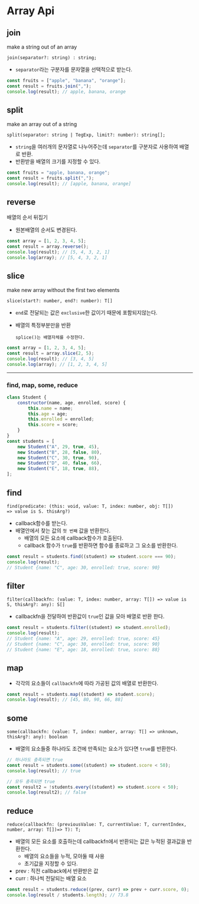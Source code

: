 # Array Api

## join

make a string out of an array

    join(separator?: string) : string;

-   `separator`라는 구분자를 문자열을 선택적으로 받는다.

```javascript
const fruits = ["apple", "banana", "orange"];
const result = fruits.join(",");
console.log(result); // apple, banana, orange
```

## split

make an array out of a string

    split(separator: string | TegExp, limit?: number): string[];

-   `string`을 여러개의 문자열로 나누어주는데 `separator`를 구분자로 사용하여 배열로 반환.
-   반환받을 배열의 크기를 지정할 수 있다.

```javascript
const fruits = "apple, banana, orange";
const result = fruits.split(",");
console.log(result); // [apple, banana, orange]
```

## reverse

배열의 순서 뒤집기

-   원본배열의 순서도 변경된다.

```javascript
const array = [1, 2, 3, 4, 5];
const result = array.reverse();
console.log(result); // [5, 4, 3, 2, 1]
console.log(array); // [5, 4, 3, 2, 1]
```

## slice

make new array without the first two elements

    slice(start?: number, end?: number): T[]

-   `end`로 전달되는 값은 `exclusive`한 값이기 때문에 포함되지않는다.
-   배열의 특정부분만을 반환

        splice()는 배열자체를 수정한다.

```javascript
const array = [1, 2, 3, 4, 5];
const result = array.slice(2, 5);
console.log(result); // [3, 4, 5]
console.log(array); // [1, 2, 3, 4, 5]
```

---
### find, map, some, reduce
```javascript
class Student {
    constructor(name, age, enrolled, score) {
        this.name = name;
        this.age = age;
        this.enrolled = enrolled;
        this.score = score;
    }
}
const students = [
    new Student("A", 29, true, 45),
    new Student("B", 28, false, 80),
    new Student("C", 30, true, 90),
    new Student("D", 40, false, 66),
    new Student("E", 18, true, 88),
];
```

## find

    find(predicate: (this: void, value: T, index: number, obj: T[])
    => value is S. thisArg?)

-   callback함수를 받는다.
-   배열안에서 찾는 값의 `첫 번째` 값을 반환한다.
    -   배열의 모든 요소에 callback함수가 호출된다.
    -   callback 함수가 `true`를 반환하면 함수를 종료하고 그 요소를 반환한다.

```javascript
const result = students.find((student) => student.score === 90);
console.log(result);
// Student {name: "C", age: 30, enrolled: true, score: 90}
```

## filter

    filter(callbackfn: (value: T, index: number, array: T[]) => value is S, thisArg?: any): S[]

-   callbackfn을 전달하여 반환값이 `true`인 값을 모아 배열로 반환 한다.

```javascript
const result = students.filter((student) => student.enrolled);
console.log(result);
// Student {name: "A", age: 29, enrolled: true, score: 45}
// Student {name: "C", age: 30, enrolled: true, score: 90}
// Student {name: "E", age: 18, enrolled: true, score: 88}
```

## map

-   각각의 요소들이 `callbackfn`에 따라 가공된 값의 배열로 반환한다.

```javascript
const result = students.map((student) => student.score);
console.log(result); // [45, 80, 90, 66, 88]
```

## some

    some(callbackfn: (value: T, index: number, array: T[] => unknown, thisArg?: any): boolean

-   배열의 요소들중 하나라도 조건에 만족되는 요소가 있다면 `true`를 반환한다.

```javascript
// 하나라도 충족되면 true
const result = students.some((student) => student.score < 50);
console.log(result); // true

// 모두 충족되면 true
const result2 = !students.every((student) => student.score < 50);
console.log(result2); // false
```

## reduce

    reduce(callbackfn: (previousValue: T, currentValue: T, currentIndex, number, array: T[])=> T): T;

-   배열의 모든 요소를 호출하는데 callbackfn에서 반환되는 값은 누적된 결과값을 반환한다.
    -   배열의 요소들을 누적, 모아둘 때 사용
    -   초기값을 지정할 수 있다.
-   prev : 직전 callback에서 반환받은 값
-   curr : 하나씩 전달되는 배열 요소

```javascript
const result = students.reduce((prev, curr) => prev + curr.score, 0);
console.log(result / students.length); // 73.8
```
